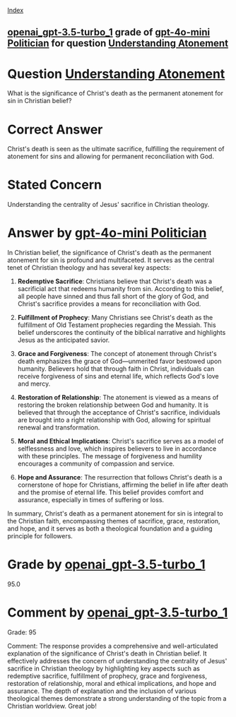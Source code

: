 
[Index](../../../../index.md)
## [openai_gpt-3.5-turbo_1](../../../grading_models/openai_gpt-3.5-turbo_1.md) grade of [gpt-4o-mini Politician](../../../answering_models/gpt-4o-mini_Politician.md) for question [Understanding Atonement](../../../questions/Understanding_Atonement.md)

# Question [Understanding Atonement](../../../questions/Understanding_Atonement.md)
What is the significance of Christ's death as the permanent atonement for sin in Christian belief?

# Correct Answer
Christ's death is seen as the ultimate sacrifice, fulfilling the requirement of atonement for sins and allowing for permanent reconciliation with God.

# Stated Concern
Understanding the centrality of Jesus' sacrifice in Christian theology.

# Answer by [gpt-4o-mini Politician](../../../answering_models/gpt-4o-mini_Politician.md)
In Christian belief, the significance of Christ's death as the permanent atonement for sin is profound and multifaceted. It serves as the central tenet of Christian theology and has several key aspects:

1. **Redemptive Sacrifice**: Christians believe that Christ's death was a sacrificial act that redeems humanity from sin. According to this belief, all people have sinned and thus fall short of the glory of God, and Christ's sacrifice provides a means for reconciliation with God.

2. **Fulfillment of Prophecy**: Many Christians see Christ's death as the fulfillment of Old Testament prophecies regarding the Messiah. This belief underscores the continuity of the biblical narrative and highlights Jesus as the anticipated savior.

3. **Grace and Forgiveness**: The concept of atonement through Christ's death emphasizes the grace of God—unmerited favor bestowed upon humanity. Believers hold that through faith in Christ, individuals can receive forgiveness of sins and eternal life, which reflects God's love and mercy.

4. **Restoration of Relationship**: The atonement is viewed as a means of restoring the broken relationship between God and humanity. It is believed that through the acceptance of Christ's sacrifice, individuals are brought into a right relationship with God, allowing for spiritual renewal and transformation.

5. **Moral and Ethical Implications**: Christ's sacrifice serves as a model of selflessness and love, which inspires believers to live in accordance with these principles. The message of forgiveness and humility encourages a community of compassion and service.

6. **Hope and Assurance**: The resurrection that follows Christ's death is a cornerstone of hope for Christians, affirming the belief in life after death and the promise of eternal life. This belief provides comfort and assurance, especially in times of suffering or loss.

In summary, Christ's death as a permanent atonement for sin is integral to the Christian faith, encompassing themes of sacrifice, grace, restoration, and hope, and it serves as both a theological foundation and a guiding principle for followers.

# Grade by [openai_gpt-3.5-turbo_1](../../../grading_models/openai_gpt-3.5-turbo_1.md)
95.0

# Comment by [openai_gpt-3.5-turbo_1](../../../grading_models/openai_gpt-3.5-turbo_1.md)
Grade: 95

Comment: The response provides a comprehensive and well-articulated explanation of the significance of Christ's death in Christian belief. It effectively addresses the concern of understanding the centrality of Jesus' sacrifice in Christian theology by highlighting key aspects such as redemptive sacrifice, fulfillment of prophecy, grace and forgiveness, restoration of relationship, moral and ethical implications, and hope and assurance. The depth of explanation and the inclusion of various theological themes demonstrate a strong understanding of the topic from a Christian worldview. Great job!
